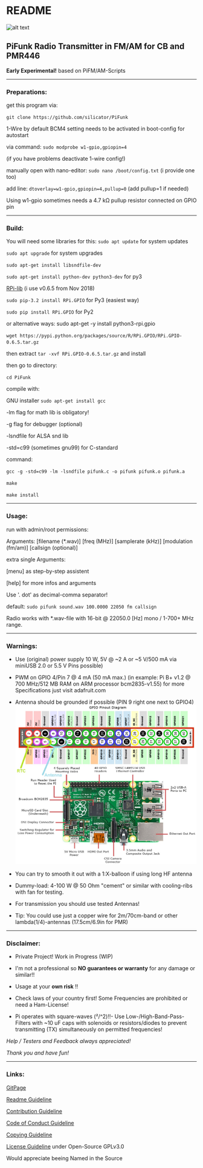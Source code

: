 # README

![alt text](https://raw.githubusercontent.com/silicator/PiFunk/master/docs/favicon.ico "Logo PiFunk")

## PiFunk Radio Transmitter in FM/AM for CB and PMR446 

**Early Experimental!**
based on PiFM/AM-Scripts 
___

### Preparations:

get this program via: 

`git clone https://github.com/silicator/PiFunk`

1-Wire by default BCM4 setting needs to be activated in boot-config for autostart

via command: `sudo modprobe w1-gpio,gpiopin=4`

(if you have problems deactivate 1-wire config!)

manually open with nano-editor: `sudo nano /boot/config.txt` (i provide one too)

add line: `dtoverlay=w1-gpio,gpiopin=4,pullup=0` (add pullup=1 if needed)

Using w1-gpio sometimes needs a 4.7 kΩ pullup resistor connected on GPIO pin 
___

### Build:

You will need some libraries for this:
`sudo apt update` for system updates

`sudo apt upgrade` for system upgrades

`sudo apt-get install libsndfile-dev`

`sudo apt-get install python-dev python3-dev` for py3

[RPi-lib](https://pypi.org/project/RPi.GPIO/) (i use v0.6.5 from Nov 2018)

`sudo pip-3.2 install RPi.GPIO` for Py3 (easiest way)

`sudo pip install RPi.GPIO` for Py2

or alternative ways: sudo apt-get -y install python3-rpi.gpio

`wget https://pypi.python.org/packages/source/R/RPi.GPIO/RPi.GPIO-0.6.5.tar.gz`

then extract `tar -xvf RPi.GPIO-0.6.5.tar.gz` and install

then go to directory:

`cd PiFunk`

compile with:

GNU installer `sudo apt-get install gcc`

-lm flag for math lib is obligatory!

-g flag for debugger (optional)

-lsndfile for ALSA snd lib

-std=c99 (sometimes gnu99) for C-standard 

command:

`gcc -g -std=c99 -lm -lsndfile pifunk.c -o pifunk pifunk.o pifunk.a`

`make`

`make install`
___

### Usage:

run with admin/root permissions:

Arguments: [filename (*.wav)] [freq (MHz)] [samplerate (kHz)] [modulation (fm/am)] [callsign (optional)] 

extra single Arguments:

[menu] as step-by-step assistent

[help] for more infos and arguments

Use '. dot' as decimal-comma separator! 

default: `sudo pifunk sound.wav 100.0000 22050 fm callsign`

Radio works with *.wav-file with 16-bit @ 22050.0 [Hz] mono / 1-700+ MHz range.
___

### Warnings:

- Use (original) power supply 10 W, 5V @ ~2 A or ~5 V/500 mA via miniUSB 2.0 or 5.5 V Pins possible)

- PWM on GPIO 4/Pin 7 @ 4 mA (50 mA max.)
(in example: Pi B+ v1.2 @ 700 MHz/512 MB RAM on ARM processor bcm2835-v1.55)
for more Specifications just visit adafruit.com

- Antenna should be grounded if possible (PIN 9 right one next to GPIO4)![Pinout](docs/pinout-gpio-pib+.jpg)

- You can try to smooth it out with a 1:X-balloon if using long HF antenna

- Dummy-load: 4-100 W @ 50 Ohm "cement" or similar with cooling-ribs with fan for testing.

- For transmission you should use tested Antennas! 

- Tip: You could use just a copper wire for 2m/70cm-band or other lambda(1/4)-antennas (17.5cm/6.9in for PMR)
___

### Disclaimer:

- Private Project! Work in Progress (WIP)

- I'm not a professional so **NO guarantees or warranty** for any damage or similar!!

- Usage at your **own risk** !!

- Check laws of your country first! Some Frequencies are prohibited or need a Ham-License!

- Pi operates with square-waves (²/^2)!!- Use Low-/High-Band-Pass-Filters with ~10 uF caps 
with solenoids or resistors/diodes to prevent transmitting (TX) simultaneously on permitted frequencies!


*Help / Testers and Feedback always appreciated!*

*Thank you and have fun!*
___

### Links:

[GitPage](https://silicator.github.io/PiFunk/)

[Readme Guideline](README.md)

[Contribution Guideline](docs/CONTRIBUTING.md)

[Code of Conduct Guideline](docs/CODE_OF_CONDUCT.md)

[Copying Guideline](docs/COPYING.md)

[License Guideline](LICENSE.md) under Open-Source GPLv3.0

Would appreciate beeing Named in the Source
